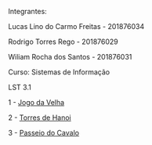 <p>Integrantes:</p>
<p>Lucas Lino do Carmo Freitas - 201876034</p>
<p>Rodrigo Torres Rego - 201876029</p>
<p>Wiliam Rocha dos Santos - 201876031</p>


<p>Curso: Sistemas de Informação</p>

<p>LST 3.1</p>

<p>1 - <a href="https://ufjf-dcc121.github.io/2019-1-dcc121-lst3-wiliam-rodrigo-lucas/JogoDaVelha.html">Jogo da Velha</a>
</p>

<p>2 - <a href="https://ufjf-dcc121.github.io/2019-1-dcc121-lst3-wiliam-rodrigo-lucas/TorresDeHanoi.html">Torres de Hanoi</a>
</p>

<p>3 - <a href="https://ufjf-dcc121.github.io/2019-1-dcc121-lst3-wiliam-rodrigo-lucas/PasseioDoCavalo.html">Passeio do Cavalo</a>
</p>
